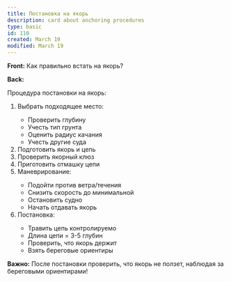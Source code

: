 ```yaml
---
title: Постановка на якорь
description: card about anchoring procedures
type: basic
id: 110
created: March 19
modified: March 19
---
```


**Front:**
Как правильно встать на якорь?

**Back:**
<p>Процедура постановки на якорь:</p>

<ol>
  <li>Выбрать подходящее место:</li>
    <ul>
      <li>Проверить глубину</li>
      <li>Учесть тип грунта</li>
      <li>Оценить радиус качания</li>
      <li>Учесть другие суда</li>
    </ul>

  <li>Подготовить якорь и цепь</li>
  <li>Проверить якорный клюз</li>
  <li>Приготовить отмашку цепи</li>

  <li>Маневрирование:</li>
    <ul>
      <li>Подойти против ветра/течения</li>
      <li>Снизить скорость до минимальной</li>
      <li>Остановить судно</li>
      <li>Начать отдавать якорь</li>
    </ul>

  <li>Постановка:</li>
    <ul>
      <li>Травить цепь контролируемо</li>
      <li>Длина цепи = 3-5 глубин</li>
      <li>Проверить, что якорь держит</li>
      <li>Взять береговые ориентиры</li>
    </ul>
</ol>
<p><strong>Важно:</strong> После постановки проверить, что якорь не ползет, наблюдая за береговыми ориентирами!</p>
